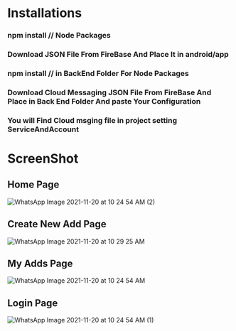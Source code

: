 # Installations
  ### npm install // Node Packages
  ### Download JSON File From FireBase And Place It in android/app
  ### npm install // in BackEnd Folder For Node Packages
  ### Download Cloud Messaging JSON File From FireBase And Place in Back End Folder And paste Your Configuration
  ### You will Find Cloud msging file in project setting ServiceAndAccount
  
# ScreenShot
## Home Page 
![WhatsApp Image 2021-11-20 at 10 24 54 AM (2)](https://user-images.githubusercontent.com/52628550/142715069-e92b8425-fedd-40b1-b626-6e291e8cd36f.jpeg)
## Create New Add Page
![WhatsApp Image 2021-11-20 at 10 29 25 AM](https://user-images.githubusercontent.com/52628550/142715089-b2bc200a-3347-4393-ae7b-d4169dbee8c5.jpeg)
## My Adds Page
![WhatsApp Image 2021-11-20 at 10 24 54 AM](https://user-images.githubusercontent.com/52628550/142715095-cd4e6eeb-f774-4f08-9132-b317310b39d4.jpeg)
## Login Page
![WhatsApp Image 2021-11-20 at 10 24 54 AM (1)](https://user-images.githubusercontent.com/52628550/142715097-54064667-6ff7-48ac-9aea-82df11d0aa33.jpeg)
